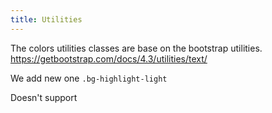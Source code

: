 ```yaml
---
title: Utilities
---
```


The colors utilities classes are base on the bootstrap utilities.
https://getbootstrap.com/docs/4.3/utilities/text/

We add new one 
`.bg-highlight-light`

Doesn't support
